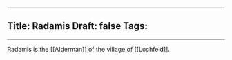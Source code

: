 
---
Title: Radamis
Draft: false
Tags:
  - 
---

Radamis is the [[Alderman]] of the village of [[Lochfeld]]. 